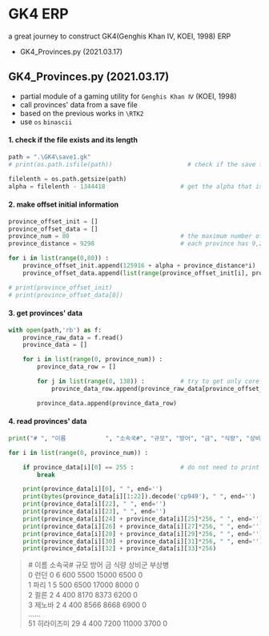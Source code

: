 # GK4 ERP
a great journey to construct GK4(Genghis Khan Ⅳ, KOEI, 1998) ERP
- GK4_Provinces.py (2021.03.17)


## GK4_Provinces.py (2021.03.17)
- partial module of a gaming utility for `Genghis Khan Ⅳ` (KOEI, 1998)
- call provinces' data from a save file
- based on the previous works in `\RTK2`
- use `os` `binascii`

#### 1. check if the file exists and its length
```python
path = ".\GK4\save1.gk"
# print(os.path.isfile(path))                     # check if the save file exists

filelenth = os.path.getsize(path)
alpha = filelenth - 1344418                     # get the alpha that is added to the offset value
```

#### 2. make offset initial information
```python
province_offset_init = []
province_offset_data = []
province_num = 80                               # the maximum number of provinces = 80
province_distance = 9298                        # each province has 9,298 bytes' data

for i in list(range(0,80)) :
    province_offset_init.append(125916 + alpha + province_distance*i)
    province_offset_data.append(list(range(province_offset_init[i], province_offset_init[i] + province_distance)))

# print(province_offset_init)
# print(province_offset_data[0])
```

#### 3. get provinces' data
```python
with open(path,'rb') as f:
    province_raw_data = f.read()
    province_data = []

    for i in list(range(0, province_num)) :
        province_data_row = []

        for j in list(range(0, 138)) :          # try to get only core data
            province_data_row.append(province_raw_data[province_offset_data[i][j]])

        province_data.append(province_data_row)
```

#### 4. read provinces' data
```python
print("# ", "이름           ", "소속국#", "규모", "방어", "금", "식량", "상비군", "부상병")

for i in list(range(0, province_num)) :

    if province_data[i][0] == 255 :             # do not need to print empty data
        break

    print(province_data[i][0], " ", end='')                                 # province#
    print(bytes(province_data[i][1:22]).decode('cp949'), " ", end='')       # province name
    print(province_data[i][22], " ", end='')                                # country#
    print(province_data[i][23], " ", end='')                                # province scale
    print(province_data[i][24] + province_data[i][25]*256, " ", end='')     # province defence
    print(province_data[i][26] + province_data[i][27]*256, " ", end='')     # province gold
    print(province_data[i][28] + province_data[i][29]*256, " ", end='')     # province food
    print(province_data[i][30] + province_data[i][31]*256, " ", end='')     # province soldiers
    print(province_data[i][32] + province_data[i][33]*256)                  # province injured soldiers
```
> \#  이름            소속국# 규모 방어 금 식량 상비군 부상병  
> 0  런던                  0  6  600  5500  15000  6500  0  
> 1  파리                  1  5  500  6500  17000  8000  0  
> 2  쾰른                  2  4  400  8170  8373  6200  0  
> 3  제노바                2  4  400  8566  8668  6900  0  
> ……  
> 51  히라이즈미            29  4  400  7200  11000  3700  0